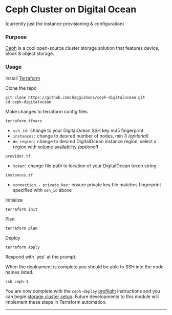 # Ceph Cluster on Digital Ocean
(currently just the instance provisioning & configuration)

### Purpose

[Ceph][] is a cool open-source cluster storage solution that features device, block & object storage.

### Usage

Install [Terraform][]

Clone the repo
```
git clone https://github.com:haggishunk/ceph-digitalocean.git
cd ceph-digitalocean
```

Make changes to terraform config files

`terraform.tfvars`
* `ssh_id:` change to your DigitalOcean SSH key md5 fingerprint
* `instances:` change to desired number of nodes, min 3 _(optional)_
* `do_region:` change to desired DigitalOcean instance region, select a region with [volume availability][] _(optional)_

`provider.tf`
* `token:` change file path to location of your DigitalOcean token string

`instances.tf`
* `connection - private_key:` ensure private key file matches fingerprint specified with `ssh_id` above

Initialize
```
terraform init
```

Plan
```
terraform plan
```

Deploy
```
terraform apply
```

Respond with 'yes' at the prompt.

When the deployment is complete you should be able to SSH into the node names listed.
```
ssh ceph-1
```

You are now complete with the `ceph-deploy` [preflight][] instructions and you can begin [storage cluster setup][].  Future developments to this module will implement these steps in Terraform automation.

* * *

[ceph]:                         http://ceph.com                                                                                 "http://ceph.com" 
[preflight]:        http://docs.ceph.com/docs/master/start/quick-start-preflight/                                   "http://docs.ceph.com/docs/master/start/quick-start-preflight/"
[storage cluster setup]:        http://docs.ceph.com/docs/master/start/quick-ceph-deploy/#                                      "http://docs.ceph.com/docs/master/start/quick-ceph-deploy/#"           
[terraform]:                    https://www.terraform.io/downloads.html                                                         "https://www.terraform.io/downloads.html"
[volume availability]:          https://www.digitalocean.com/community/tutorials/how-to-use-block-storage-on-digitalocean       "https://www.digitalocean.com/community/tutorials/how-to-use-block-storage-on-digitalocean"
